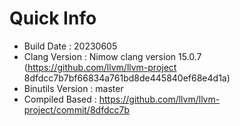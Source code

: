 # Quick Info
* Build Date : 20230605
* Clang Version : Nimow clang version 15.0.7 (https://github.com/llvm/llvm-project 8dfdcc7b7bf66834a761bd8de445840ef68e4d1a)
* Binutils Version : master
* Compiled Based : https://github.com/llvm/llvm-project/commit/8dfdcc7b

